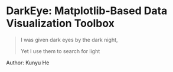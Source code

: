 # DarkEye: Matplotlib-Based Data Visualization Toolbox
> I was given dark eyes by the dark night,    
>
> Yet I use them to search for light

Author: Kunyu He

